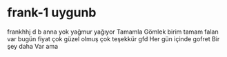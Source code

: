 # frank-1 uygunb
frankhhj  d b
anna
yok 
yağmur yağıyor 
Tamamla 
Gömlek birim 
tamam 
  falan var  bugün 
  fiyat 
çok güzel olmuş çok teşekkür gfd
Her gün içinde gofret 
Bir şey daha 
Var ama 

